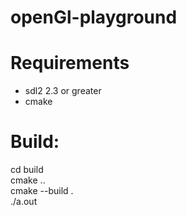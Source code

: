 # openGl-playground

# Requirements
- sdl2 2.3 or greater
- cmake

# Build:
cd build  
cmake ..  
cmake --build .  
./a.out  